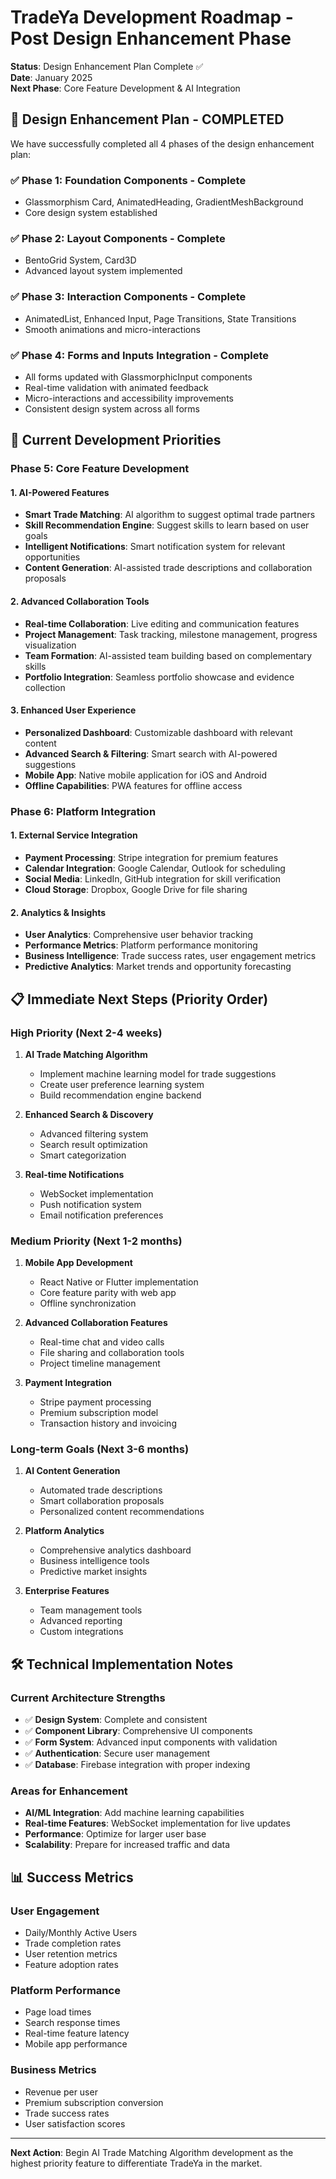 # TradeYa Development Roadmap - Post Design Enhancement Phase

**Status**: Design Enhancement Plan Complete ✅  
**Date**: January 2025  
**Next Phase**: Core Feature Development & AI Integration

## 🎉 **Design Enhancement Plan - COMPLETED**

We have successfully completed all 4 phases of the design enhancement plan:

### ✅ **Phase 1: Foundation Components** - Complete
- Glassmorphism Card, AnimatedHeading, GradientMeshBackground
- Core design system established

### ✅ **Phase 2: Layout Components** - Complete  
- BentoGrid System, Card3D
- Advanced layout system implemented

### ✅ **Phase 3: Interaction Components** - Complete
- AnimatedList, Enhanced Input, Page Transitions, State Transitions
- Smooth animations and micro-interactions

### ✅ **Phase 4: Forms and Inputs Integration** - Complete
- All forms updated with GlassmorphicInput components
- Real-time validation with animated feedback
- Micro-interactions and accessibility improvements
- Consistent design system across all forms

## 🚀 **Current Development Priorities**

### **Phase 5: Core Feature Development**

#### **1. AI-Powered Features**
- **Smart Trade Matching**: AI algorithm to suggest optimal trade partners
- **Skill Recommendation Engine**: Suggest skills to learn based on user goals
- **Intelligent Notifications**: Smart notification system for relevant opportunities
- **Content Generation**: AI-assisted trade descriptions and collaboration proposals

#### **2. Advanced Collaboration Tools**
- **Real-time Collaboration**: Live editing and communication features
- **Project Management**: Task tracking, milestone management, progress visualization
- **Team Formation**: AI-assisted team building based on complementary skills
- **Portfolio Integration**: Seamless portfolio showcase and evidence collection

#### **3. Enhanced User Experience**
- **Personalized Dashboard**: Customizable dashboard with relevant content
- **Advanced Search & Filtering**: Smart search with AI-powered suggestions
- **Mobile App**: Native mobile application for iOS and Android
- **Offline Capabilities**: PWA features for offline access

### **Phase 6: Platform Integration**

#### **1. External Service Integration**
- **Payment Processing**: Stripe integration for premium features
- **Calendar Integration**: Google Calendar, Outlook for scheduling
- **Social Media**: LinkedIn, GitHub integration for skill verification
- **Cloud Storage**: Dropbox, Google Drive for file sharing

#### **2. Analytics & Insights**
- **User Analytics**: Comprehensive user behavior tracking
- **Performance Metrics**: Platform performance monitoring
- **Business Intelligence**: Trade success rates, user engagement metrics
- **Predictive Analytics**: Market trends and opportunity forecasting

## 📋 **Immediate Next Steps (Priority Order)**

### **High Priority (Next 2-4 weeks)**
1. **AI Trade Matching Algorithm**
   - Implement machine learning model for trade suggestions
   - Create user preference learning system
   - Build recommendation engine backend

2. **Enhanced Search & Discovery**
   - Advanced filtering system
   - Search result optimization
   - Smart categorization

3. **Real-time Notifications**
   - WebSocket implementation
   - Push notification system
   - Email notification preferences

### **Medium Priority (Next 1-2 months)**
1. **Mobile App Development**
   - React Native or Flutter implementation
   - Core feature parity with web app
   - Offline synchronization

2. **Advanced Collaboration Features**
   - Real-time chat and video calls
   - File sharing and collaboration tools
   - Project timeline management

3. **Payment Integration**
   - Stripe payment processing
   - Premium subscription model
   - Transaction history and invoicing

### **Long-term Goals (Next 3-6 months)**
1. **AI Content Generation**
   - Automated trade descriptions
   - Smart collaboration proposals
   - Personalized content recommendations

2. **Platform Analytics**
   - Comprehensive analytics dashboard
   - Business intelligence tools
   - Predictive market insights

3. **Enterprise Features**
   - Team management tools
   - Advanced reporting
   - Custom integrations

## 🛠 **Technical Implementation Notes**

### **Current Architecture Strengths**
- ✅ **Design System**: Complete and consistent
- ✅ **Component Library**: Comprehensive UI components
- ✅ **Form System**: Advanced input components with validation
- ✅ **Authentication**: Secure user management
- ✅ **Database**: Firebase integration with proper indexing

### **Areas for Enhancement**
- **AI/ML Integration**: Add machine learning capabilities
- **Real-time Features**: WebSocket implementation for live updates
- **Performance**: Optimize for larger user base
- **Scalability**: Prepare for increased traffic and data

## 📊 **Success Metrics**

### **User Engagement**
- Daily/Monthly Active Users
- Trade completion rates
- User retention metrics
- Feature adoption rates

### **Platform Performance**
- Page load times
- Search response times
- Real-time feature latency
- Mobile app performance

### **Business Metrics**
- Revenue per user
- Premium subscription conversion
- Trade success rates
- User satisfaction scores

---

**Next Action**: Begin AI Trade Matching Algorithm development as the highest priority feature to differentiate TradeYa in the market.
